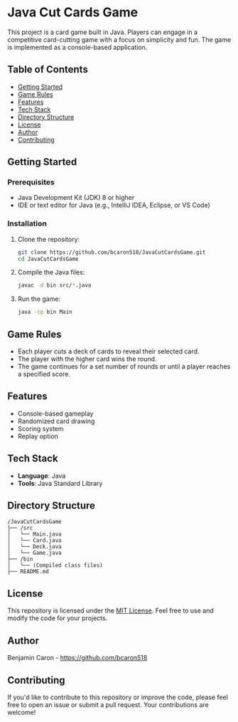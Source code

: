 # Java Cut Cards Game

This project is a card game built in Java. Players can engage in a competitive card-cutting game with a focus on simplicity and fun. The game is implemented as a console-based application.

## Table of Contents
- [Getting Started](#getting-started)
- [Game Rules](#game-rules)
- [Features](#features)
- [Tech Stack](#tech-stack)
- [Directory Structure](#directory-structure)
- [License](#license)
- [Author](#author)
- [Contributing](#contributing)

## Getting Started

### Prerequisites
- Java Development Kit (JDK) 8 or higher
- IDE or text editor for Java (e.g., IntelliJ IDEA, Eclipse, or VS Code)

### Installation

1. Clone the repository:
    ```sh
    git clone https://github.com/bcaron518/JavaCutCardsGame.git
    cd JavaCutCardsGame
    ```

2. Compile the Java files:
    ```sh
    javac -d bin src/*.java
    ```

3. Run the game:
    ```sh
    java -cp bin Main
    ```

## Game Rules
- Each player cuts a deck of cards to reveal their selected card.
- The player with the higher card wins the round.
- The game continues for a set number of rounds or until a player reaches a specified score.

## Features
- Console-based gameplay
- Randomized card drawing
- Scoring system
- Replay option

## Tech Stack
- **Language**: Java
- **Tools**: Java Standard Library

## Directory Structure

```
/JavaCutCardsGame
├── /src
│   └── Main.java
│   └── Card.java
│   └── Deck.java
│   └── Game.java
├── /bin
│   └── (Compiled class files)
├── README.md
```

## License
This repository is licensed under the [MIT License](LICENSE). Feel free to use and modify the code for your projects.

## Author
Benjamin Caron - https://github.com/bcaron518

## Contributing
If you'd like to contribute to this repository or improve the code, please feel free to open an issue or submit a pull request. Your contributions are welcome!

